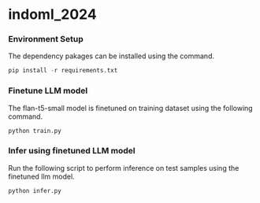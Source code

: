 # indoml_2024

### Environment Setup <a name="env-setup"></a>
The dependency pakages can be installed using the command.
```python
pip install -r requirements.txt
```

### Finetune LLM model <a name="finetune"></a>
The flan-t5-small model is finetuned on training dataset using the following command.
```python 
python train.py
```

### Infer using finetuned LLM model <a name="infer"></a>
Run the following script to perform inference on test samples using the finetuned llm model.
```python
python infer.py
```
